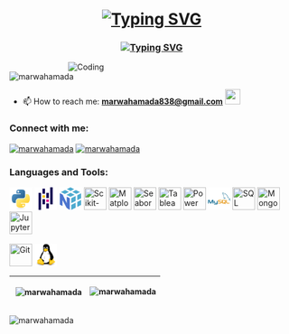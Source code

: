 <p align="center">
<h1 align="center"><a href="https://git.io/typing-svg"><img src="https://readme-typing-svg.demolab.com?font=Fira+Code&weight=900&size=28&duration=800&pause=1000&color=926FF7&center=true&repeat=false&random=true&width=435&lines=Hi+%F0%9F%91%8B%2C+I'm+Marwa+Hamada" alt="Typing SVG" /></a></h1>
<h3 align="center"><a href="https://git.io/typing-svg"><img src="https://readme-typing-svg.demolab.com?font=Fira+Code&weight=900&size=23&pause=1000&color=926FF7&center=true&random=false&width=435&lines=Data+Analyst+%7C+Machine+Learning+Enthusiast;Always+Learning+New+Things" alt="Typing SVG" /></a></h3>
</p>

<img align="right" alt="Coding" width="400" src="https://github.com/MarwanAhmed20/MarwanAhmed20/assets/47067493/d14795b1-772d-4b9c-a4da-dc411456ede8">

<p align="left"> <img src="https://komarev.com/ghpvc/?username=marwahamada&label=Profile%20views&color=0e75b6&style=flat" alt="marwahamada" /> </p>

- 📫 How to reach me: **marwahamada838@gmail.com** <a href="mailto:marwahamada838@gmail.com"> <img src="https://www.vectorlogo.zone/logos/gmail/gmail-icon.svg" width="27" height="27"/> </a>

<h3 align="left">Connect with me:</h3>
<p align="left">
<a href="https://www.linkedin.com/in/marwahamada/" target="blank"><img align="center" src="https://raw.githubusercontent.com/rahuldkjain/github-profile-readme-generator/master/src/images/icons/Social/linked-in-alt.svg" alt="marwahamada" height="30" width="40" /></a>
<a href="https://www.kaggle.com/marwahamada" target="blank"><img align="center" src="https://raw.githubusercontent.com/rahuldkjain/github-profile-readme-generator/master/src/images/icons/Social/kaggle.svg" alt="marwahamada" height="30" width="40" /></a>
</p>

<h3 align="left">Languages and Tools:</h3>

<p align="left">
  <!-- Programming & ML Libraries -->
  <a href="https://www.python.org" target="_blank" rel="noreferrer"><img src="https://raw.githubusercontent.com/devicons/devicon/master/icons/python/python-original.svg" title="Python" width="40" height="40"/></a>
  <a href="https://pandas.pydata.org/" target="_blank" rel="noreferrer"><img src="https://raw.githubusercontent.com/devicons/devicon/2ae2a900d2f041da66e950e4d48052658d850630/icons/pandas/pandas-original.svg" title="Pandas" width="40" height="40"/></a>
  <a href="https://numpy.org/" target="_blank" rel="noreferrer"><img src="https://raw.githubusercontent.com/devicons/devicon/master/icons/numpy/numpy-original.svg" title="NumPy" width="40" height="40"/></a>
  <a href="https://scikit-learn.org/" target="_blank" rel="noreferrer"><img src="https://upload.wikimedia.org/wikipedia/commons/0/05/Scikit_learn_logo_small.svg" title="Scikit-Learn" width="40" height="40"/></a>
  <a href="https://matplotlib.org/" target="_blank" rel="noreferrer"><img src="https://upload.wikimedia.org/wikipedia/commons/8/84/Matplotlib_icon.svg" title="Matplotlib" width="40" height="40"/></a>
  <a href="https://seaborn.pydata.org/" target="_blank" rel="noreferrer"><img src="https://seaborn.pydata.org/_static/logo-wide-lightbg.svg" title="Seaborn" width="40" height="40"/></a>
  <a href="https://www.tableau.com/" target="_blank" rel="noreferrer"><img src="https://www.vectorlogo.zone/logos/tableau/tableau-icon.svg" title="Tableau" width="40" height="40"/></a>
  <a href="https://powerbi.microsoft.com/" target="_blank" rel="noreferrer"><img src="https://www.vectorlogo.zone/logos/microsoft_powerbi/microsoft_powerbi-icon.svg" title="Power BI" width="40" height="40"/></a>
  <a href="https://www.mysql.com/" target="_blank" rel="noreferrer"><img src="https://raw.githubusercontent.com/devicons/devicon/master/icons/mysql/mysql-original-wordmark.svg" title="MySQL" width="40" height="40"/></a>
  <a href="https://www.microsoft.com/en-us/sql-server/" target="_blank" rel="noreferrer"><img src="https://www.svgrepo.com/show/303229/microsoft-sql-server-logo.svg" title="SQL Server" width="40" height="40"/></a>
  <a href="https://www.mongodb.com/" target="_blank" rel="noreferrer"><img src="https://www.vectorlogo.zone/logos/mongodb/mongodb-icon.svg" title="MongoDB" width="40" height="40"/></a>
  <a href="https://jupyter.org/" target="_blank" rel="noreferrer"><img src="https://upload.wikimedia.org/wikipedia/commons/3/38/Jupyter_logo.svg" title="Jupyter" width="40" height="40"/></a>

  <!-- Extra Tools -->
  <a href="https://git-scm.com/" target="_blank" rel="noreferrer"><img src="https://www.vectorlogo.zone/logos/git-scm/git-scm-icon.svg" title="Git" width="40" height="40"/></a>
  <a href="https://www.linux.org/" target="_blank" rel="noreferrer"><img src="https://raw.githubusercontent.com/devicons/devicon/master/icons/linux/linux-original.svg" title="Linux" width="40" height="40"/></a>
</p>

|<p>&nbsp;<img align="center" src="https://github-readme-stats.vercel.app/api?username=marwahamada&show_icons=true&locale=en&theme=dark&hide" alt="marwahamada" />|<img align="left" src="https://github-readme-stats.vercel.app/api/top-langs?username=marwahamada&show_icons=true&locale=en&layout=compact&theme=dark&hide" alt="marwahamada" /></p>
| ------------- | ------------- |
<p>
<img align="center" src="https://github-readme-streak-stats.herokuapp.com/?user=marwahamada&&theme=dark&hide" alt="marwahamada" />
</p>
